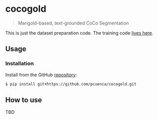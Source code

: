 # cocogold

<!-- WARNING: THIS FILE WAS AUTOGENERATED! DO NOT EDIT! -->

> Marigold-based, text-grounded CoCo Segmentation

This is just the dataset preparation code. The training code [lives here](https://github.com/pcuenca/Marigold/tree/cocogold).

## Usage

### Installation

Install from the GitHub
[repository](https://github.com/pcuenca/cocogold):

``` sh
$ pip install git+https://github.com/pcuenca/cocogold.git
```

## How to use

TBD
